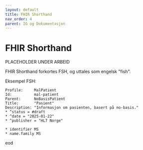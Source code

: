 ```yaml
---
layout: default
title: FHIR Shorthand
nav_order: 4
parent: IG og Dokumentasjon
---
```


# FHIR Shorthand

PLACEHOLDER UNDER ARBEID

FHIR Shorthand forkortes FSH, og uttales som engelsk "fish". 

Eksempel FSH:

~~~fsh
Profile:     MalPatient
Id:          mal-patient
Parent:      NoBasisPatient
Title:       "Pasient"
Description: "Informasjon om pasienten, basert på no-basis."
* ^status = #draft
* ^date = "2025-01-22"
* ^publisher = "HL7 Norge"

* identifier MS
* name.family MS
~~~

eod
